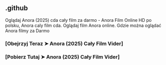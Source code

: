 ## .github

Oglądaj Anora (2025) cda cały film za darmo - Anora Film Online HD po polsku, Anora caly film cda. Oglądaj film Anora online. Gdzie można oglądać Anora filmy za Darmo

### [Obejrzyj Teraz ➤ Anora (2025) Cały Film Vider]

### [Pobierz Tutaj ➤ Anora (2025) Cały Film Vider]
